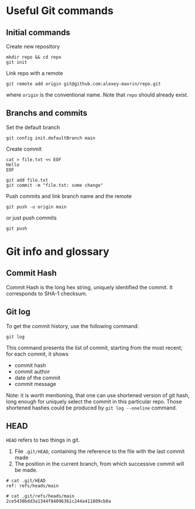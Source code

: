 # Useful Git commands

## Initial commands

Create new repository

```
mkdir repo && cd repo
git init
```

Link repo with a remote

```
git remote add origin git@github.com:alexey-mavrin/repo.git
```

where `origin` is the conventional name.
Note that `repo` should already exist.

## Branchs and commits

Set the default branch

```
git config init.defaultBranch main
```

Create commit

```
cat > file.txt << EOF
Hello
EOF

git add file.txt
git commit -m "file.txt: some change"
```

Push commits and link branch name and the remote

```
git push -u origin main
```

or just push commits

```
git push
```

# Git info and glossary

## Commit Hash

Commit Hash is the long hex string, uniquely identified the commit.
It corresponds to SHA-1 checksum.

## Git log

To get the commit history, use the following command:
```
git log
```

This command presents the list of commit, starting from the most recent;
for each commit, it shows
- commit hash
- commit author
- date of the commit
- commit message

Note: it is worth mentioning, that one can use shortened version of git hash,
long enough for uniquely select the commit in this particular repo. Those shortened
hashes could be produced by `git log --oneline` command.

## HEAD

`HEAD` refers to two things in git.
1. File `.git/HEAD`, containing the reference to the file with the last commit made
2. The position in the current branch, from which successive commit will be made.

```
# cat .git/HEAD
ref: refs/heads/main

# cat .git/refs/heads/main
2ce5430bdd3a1344f84096361c244a411809cb0a
```

